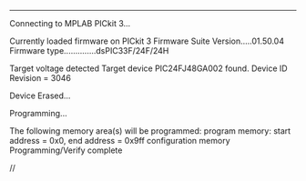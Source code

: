 *****************************************************

Connecting to MPLAB PICkit 3...

Currently loaded firmware on PICkit 3
Firmware Suite Version.....01.50.04
Firmware type..............dsPIC33F/24F/24H

Target voltage detected
Target device PIC24FJ48GA002 found.
Device ID Revision = 3046

Device Erased...

Programming...

The following memory area(s) will be programmed:
program memory: start address = 0x0, end address = 0x9ff
configuration memory
Programming/Verify complete


//
